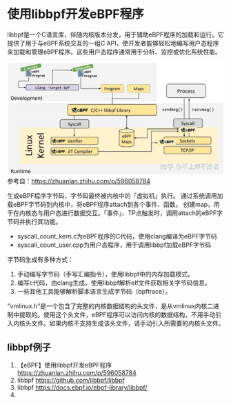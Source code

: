 # 使用libbpf开发eBPF程序

libbpf是一个C语言库，伴随内核版本分发，用于辅助eBPF程序的加载和运行。它提供了用于与eBPF系统交互的一组C API，使开发者能够轻松地编写用户态程序来加载和管理eBPF程序。这些用户态程序通常用于分析、监控或优化系统性能。

![libbpf_ebpf](image.png)
参考自：https://zhuanlan.zhihu.com/p/596058784

生成eBPF程序字节码，字节码最终被内核中的「虚拟机」执行。 通过系统调用加载eBPF字节码到内核中，将eBPF程序attach到各个事件、函数。 创建map，用于在内核态与用户态进行数据交互。「事件」、TP点触发时，调用attach的eBPF字节码并执行其功能。

- syscall_count_kern.c为eBPF程序的C代码，使用clang编译为eBPF字节码
- syscall_count_user.cpp为用户态程序，用于调用libbpf加载eBPF字节码

字节码生成有多种方式：
1. 手动编写字节码（手写汇编指令），使用libbpf中的内存加载模式。
2. 编写c代码，由clang生成，使用libbpf解析elf文件获取相关字节码信息。
3. 一些其他工具能够解析脚本语言生成字节码（bpftrace）。

"vmlinux.h"是一个包含了完整的内核数据结构的头文件，是从vmlinux内核二进制中提取的。使用这个头文件，eBPF程序可以访问内核的数据结构，不用手动引入内核头文件。如果内核不支持生成该头文件，请手动引入所需要的内核头文件。


## libbpf例子
1. 【eBPF】使用libbpf开发eBPF程序
https://zhuanlan.zhihu.com/p/596058784
2. libbpf
https://github.com/libbpf/libbpf
3. libbpf https://docs.ebpf.io/ebpf-library/libbpf/
4. 